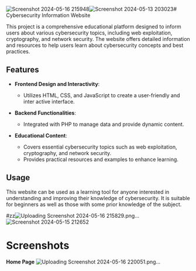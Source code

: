 ![Screenshot 2024-05-16 215948](https://github.com/user-attachments/assets/731d9068-c2dc-4507-b618-22cc5957db64)![Screenshot 2024-05-13 203023](https://github.com/user-attachments/assets/c26f7220-1ac1-43d7-8b4e-ee929e3dbf44)# Cybersecurity Information Website

This project is a comprehensive educational platform designed to inform users about various cybersecurity topics, including web exploitation, cryptography, and network security. The website offers detailed information and resources to help users learn about cybersecurity concepts and best practices.

## Features

- **Frontend Design and Interactivity**: 
  - Utilizes HTML, CSS, and JavaScript to create a user-friendly and inter
active interface.
  
- **Backend Functionalities**: 
  - Integrated with PHP to manage data and provide dynamic content.
  
- **Educational Content**:
  - Covers essential cybersecurity topics such as web exploitation, cryptography, and network security.
  - Provides practical resources and examples to enhance learning.
 
## Usage

This website can be used as a learning tool for anyone interested in understanding and improving their knowledge of cybersecurity. It is suitable for beginners as well as those with some prior knowledge of the subject.

#zz![Uploading Screenshot 2024-05-16 215829.png…]()
![Screenshot 2024-05-15 212652](https://github.com/user-attachments/assets/33c57891-f67a-45ce-8999-3939bc8254d7)
# Screenshots
 **Home Page**
 ![Uploading Screenshot 2024-05-16 220051.png…]()

 


